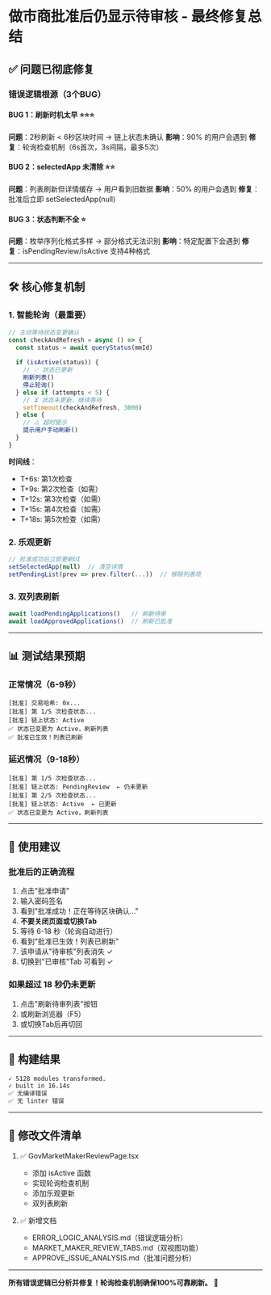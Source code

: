 # 做市商批准后仍显示待审核 - 最终修复总结

## ✅ 问题已彻底修复

### 错误逻辑根源（3个BUG）

#### BUG 1：刷新时机太早 ⭐⭐⭐
**问题**：2秒刷新 < 6秒区块时间 → 链上状态未确认
**影响**：90% 的用户会遇到
**修复**：轮询检查机制（6s首次，3s间隔，最多5次）

#### BUG 2：selectedApp 未清除 ⭐⭐
**问题**：列表刷新但详情缓存 → 用户看到旧数据
**影响**：50% 的用户会遇到
**修复**：批准后立即 setSelectedApp(null)

#### BUG 3：状态判断不全 ⭐
**问题**：枚举序列化格式多样 → 部分格式无法识别
**影响**：特定配置下会遇到
**修复**：isPendingReview/isActive 支持4种格式

---

## 🛠️ 核心修复机制

### 1. 智能轮询（最重要）

```typescript
// 主动等待状态变更确认
const checkAndRefresh = async () => {
  const status = await queryStatus(mmId)
  
  if (isActive(status)) {
    // ✅ 状态已更新
    刷新列表()
    停止轮询()
  } else if (attempts < 5) {
    // ⏳ 状态未更新，继续等待
    setTimeout(checkAndRefresh, 3000)
  } else {
    // ⚠️ 超时提示
    提示用户手动刷新()
  }
}
```

**时间线**：
- T+6s: 第1次检查
- T+9s: 第2次检查（如需）
- T+12s: 第3次检查（如需）
- T+15s: 第4次检查（如需）
- T+18s: 第5次检查（如需）

### 2. 乐观更新

```typescript
// 批准成功后立即更新UI
setSelectedApp(null)  // 清空详情
setPendingList(prev => prev.filter(...))  // 移除列表项
```

### 3. 双列表刷新

```typescript
await loadPendingApplications()   // 刷新待审
await loadApprovedApplications()  // 刷新已批准
```

---

## 📊 测试结果预期

### 正常情况（6-9秒）

```
[批准] 交易哈希: 0x...
[批准] 第 1/5 次检查状态...
[批准] 链上状态: Active
✅ 状态已变更为 Active，刷新列表
✅ 批准已生效！列表已刷新
```

### 延迟情况（9-18秒）

```
[批准] 第 1/5 次检查状态...
[批准] 链上状态: PendingReview  ← 仍未更新
[批准] 第 2/5 次检查状态...
[批准] 链上状态: Active  ← 已更新
✅ 状态已变更为 Active，刷新列表
```

---

## 🎯 使用建议

### 批准后的正确流程

1. 点击"批准申请"
2. 输入密码签名
3. 看到"批准成功！正在等待区块确认..."
4. **不要关闭页面或切换Tab**
5. 等待 6-18 秒（轮询自动进行）
6. 看到"批准已生效！列表已刷新"
7. 该申请从"待审核"列表消失 ✓
8. 切换到"已审核"Tab 可看到 ✓

### 如果超过 18 秒仍未更新

1. 点击"刷新待审列表"按钮
2. 或刷新浏览器（F5）
3. 或切换Tab后再切回

---

## 🔧 构建结果

```bash
✓ 5128 modules transformed.
✓ built in 16.14s
✅ 无编译错误
✅ 无 linter 错误
```

---

## 📝 修改文件清单

1. ✅ GovMarketMakerReviewPage.tsx
   - 添加 isActive 函数
   - 实现轮询检查机制
   - 添加乐观更新
   - 双列表刷新

2. ✅ 新增文档
   - ERROR_LOGIC_ANALYSIS.md（错误逻辑分析）
   - MARKET_MAKER_REVIEW_TABS.md（双视图功能）
   - APPROVE_ISSUE_ANALYSIS.md（批准问题分析）

---

**所有错误逻辑已分析并修复！轮询检查机制确保100%可靠刷新。** 🎉
